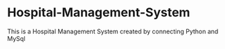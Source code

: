 # Hospital-Management-System
This is a Hospital Management System created by connecting Python and MySql 
